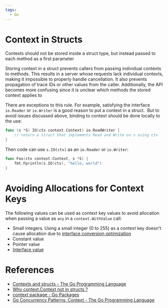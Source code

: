 ```yaml
---
tags:
  - Go
---
```


# Context in Structs

Contexts should not be stored inside a struct type, but instead passed to each method as a first parameter

Storing context in a struct prevents callers from passing individual contexts to methods. This results in a server whose requests lack individual contexts, making it impossible to properly handle cancellation. It also prevents propagation of trace IDs or other values from the caller. Additionally, the API becomes more confusing since it is unclear which methods the stored context applies to

There are exceptions to this rule. For example, satisfying the interface `io.Reader` or `io.Writer` is a good reason to put a context in a struct.  But to avoid issues discussed above, binding to context should be done locally to the use:

```go
func (s *S) IO(ctx context.Context) io.ReadWriter {
	// return a struct that implements Read and Write on s using ctx
}
```

Then code can use `s.IO(ctx)` as an `io.Reader` or `io.Writer`:

```go
func Foo(ctx context.Context, s *S) {
	fmt.Fprintln(s.IO(ctx), "hello, world")
}
```

# Avoiding Allocations for Context Keys

The following values can be used as context key values to avoid allocation when passing a value as `any` in a `context.WithValue` call:

- Small integers. Using a small integer (0 to 255) as a context key doesn't cause allocation due to [interface conversion optimization](Go%20Interfaces%20Internals.md#Heap%20Allocations%20and%20Escape%20Analysis)
- Constant value
- Pointer value
- [Interface value](Go%20Interfaces%20Internals.md)

# References

- [Contexts and structs - The Go Programming Language](https://go.dev/blog/context-and-structs)
- [Why context.Context not in structs ?](https://groups.google.com/g/golang-nuts/c/xRbzq8yzKWI)
- [context package - Go Packages](https://pkg.go.dev/context)
- [Go Concurrency Patterns: Context - The Go Programming Language](https://go.dev/blog/context)
